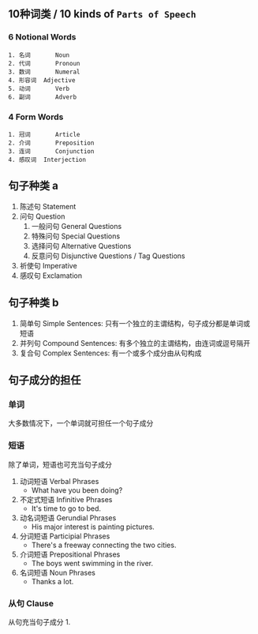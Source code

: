 ## 10种词类 / 10 kinds of `Parts of Speech`
### 6 Notional Words
	1. 名词		Noun
	2. 代词		Pronoun
	3. 数词		Numeral
	4. 形容词	Adjective
	5. 动词		Verb
	6. 副词		Adverb
### 4 Form Words
	1. 冠词		Article
	2. 介词		Preposition
	3. 连词		Conjunction
	4. 感叹词	Interjection

## 句子种类 a
1. 陈述句 Statement
2. 问句 Question
	1. 一般问句 General Questions
	2. 特殊问句 Special Questions
	3. 选择问句 Alternative Questions
	4. 反意问句 Disjunctive Questions / Tag Questions
3. 祈使句 Imperative
4. 感叹句 Exclamation

## 句子种类 b
1. 简单句 Simple Sentences: 只有一个独立的主谓结构，句子成分都是单词或短语
2. 并列句 Compound Sentences: 有多个独立的主谓结构，由连词或逗号隔开
3. 复合句 Complex Sentences: 有一个或多个成分由从句构成

## 句子成分的担任
### 单词
大多数情况下，一个单词就可担任一个句子成分

### 短语
除了单词，短语也可充当句子成分
1. 动词短语 Verbal Phrases
	- What have you been doing?
2. 不定式短语 Infinitive Phrases
	- It's time to go to bed.
3. 动名词短语 Gerundial Phrases
	- His major interest is painting pictures.
4. 分词短语 Participial Phrases
	- There's a freeway connecting the two cities.
5. 介词短语 Prepositional Phrases
	- The boys went swimming in the river.
6. 名词短语 Noun Phrases
	- Thanks a lot.

### 从句 Clause
从句充当句子成分
1. 
